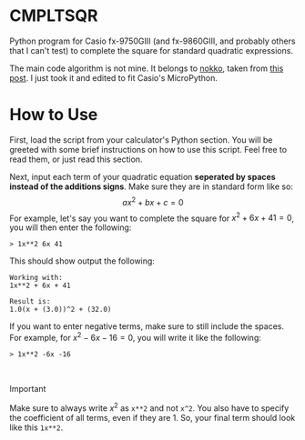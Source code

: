 # CMPLTSQR
Python program for Casio fx-9750GIII (and fx-9860GIII, and probably others that I can't test) to complete the square for standard quadratic expressions.

The main code algorithm is not mine. It belongs to [nokko](https://codereview.stackexchange.com/users/181948/nokko), taken from [this post](https://codereview.stackexchange.com/questions/232625/quadratic-complete-the-square-solver-in-python-3). I just took it and edited to fit Casio's MicroPython.

# How to Use
First, load the script from your calculator's Python section. You will be greeted with some brief instructions on how to use this script. Feel free to read them, or just read this section.

Next, input each term of your quadratic equation **seperated by spaces instead of the additions signs**. Make sure they are in standard form like so:
$$ax^2 + bx + c = 0$$
For example, let's say you want to complete the square for $x^2 + 6x + 41 = 0$, you will then enter the following:

`> 1x**2 6x 41`

This should show output the following:
```text
Working with:
1x**2 + 6x + 41

Result is:
1.0(x + (3.0))^2 + (32.0)
```

If you want to enter negative terms, make sure to still include the spaces.
For example, for $x^2 - 6x - 16 = 0$, you will write it like the following:

`> 1x**2 -6x -16`

<br>

> [!IMPORTANT]
> Make sure to always write $x^2$ as `x**2` and not `x^2`. You also have to specify the coefficient of all terms, even if they are 1. So, your final term should look like this `1x**2`.
